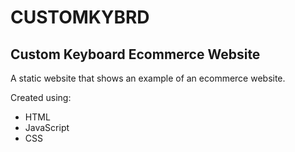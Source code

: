 # CUSTOMKYBRD

## Custom Keyboard Ecommerce Website

A static website that shows an example of an ecommerce website.

Created using:
- HTML
- JavaScript
- CSS
